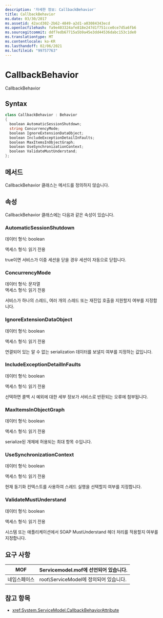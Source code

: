 ```yaml
---
description: '자세한 정보: CallbackBehavior'
title: CallbackBehavior
ms.date: 03/30/2017
ms.assetid: 42acd302-2b62-4849-a2d1-a03084343ecd
ms.openlocfilehash: fa9e403324afe818e247d1f751cce0ce7d5a6fb6
ms.sourcegitcommit: ddf7edb67715a5b9a45e3dd44536dabc153c1de0
ms.translationtype: MT
ms.contentlocale: ko-KR
ms.lasthandoff: 02/06/2021
ms.locfileid: "99757763"
---
```

# <a name="callbackbehavior"></a>CallbackBehavior

CallbackBehavior  
  
## <a name="syntax"></a>Syntax  
  
```csharp
class CallbackBehavior : Behavior  
{  
  boolean AutomaticSessionShutdown;  
  string ConcurrencyMode;  
  boolean IgnoreExtensionDataObject;  
  boolean IncludeExceptionDetailInFaults;  
  boolean MaxItemsInObjectGraph;  
  boolean UseSynchronizationContext;  
  boolean ValidateMustUnderstand;  
};  
```  
  
## <a name="methods"></a>메서드  

 CallbackBehavior 클래스는 메서드를 정의하지 않습니다.  
  
## <a name="properties"></a>속성  

 CallbackBehavior 클래스에는 다음과 같은 속성이 있습니다.  
  
### <a name="automaticsessionshutdown"></a>AutomaticSessionShutdown  

 데이터 형식: boolean  
  
 액세스 형식: 읽기 전용  
  
 true이면 서비스가 이중 세션을 닫을 경우 세션이 자동으로 닫힙니다.  
  
### <a name="concurrencymode"></a>ConcurrencyMode  

 데이터 형식: 문자열  
액세스 형식: 읽기 전용  
  
 서비스가 하나의 스레드, 여러 개의 스레드 또는 재진입 호출을 지원할지 여부를 지정합니다.  
  
### <a name="ignoreextensiondataobject"></a>IgnoreExtensionDataObject  

 데이터 형식: boolean  
  
 액세스 형식: 읽기 전용  
  
 연결되어 있는 알 수 없는 serialization 데이터를 보낼지 여부를 지정하는 값입니다.  
  
### <a name="includeexceptiondetailinfaults"></a>IncludeExceptionDetailInFaults  

 데이터 형식: boolean  
  
 액세스 형식: 읽기 전용  
  
 선택하면 콜백 시 예외에 대한 세부 정보가 서비스로 반환되는 오류에 첨부됩니다.  
  
### <a name="maxitemsinobjectgraph"></a>MaxItemsInObjectGraph  

 데이터 형식: boolean  
  
 액세스 형식: 읽기 전용  
  
 serialize된 개체에 허용되는 최대 항목 수입니다.  
  
### <a name="usesynchronizationcontext"></a>UseSynchronizationContext  

 데이터 형식: boolean  
  
 액세스 형식: 읽기 전용  
  
 현재 동기화 컨텍스트를 사용하여 스레드 실행을 선택할지 여부를 지정합니다.  
  
### <a name="validatemustunderstand"></a>ValidateMustUnderstand  

 데이터 형식: boolean  
  
 액세스 형식: 읽기 전용  
  
 시스템 또는 애플리케이션에서 SOAP MustUnderstand 헤더 처리를 적용할지 여부를 지정합니다.  
  
## <a name="requirements"></a>요구 사항  
  
|MOF|Servicemodel.mof에 선언되어 있습니다.|  
|---------|-----------------------------------|  
|네임스페이스|root\ServiceModel에 정의되어 있습니다.|  
  
## <a name="see-also"></a>참고 항목

- <xref:System.ServiceModel.CallbackBehaviorAttribute>
